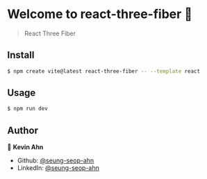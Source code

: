 # Welcome to react-three-fiber 👋

> React Three Fiber

## Install

```sh
$ npm create vite@latest react-three-fiber -- --template react
```

## Usage

```sh
$ npm run dev
```

## Author

👤 **Kevin Ahn**

* Github: [@seung-seop-ahn](https://github.com/seung-seop-ahn)
* LinkedIn: [@seung-seop-ahn](https://linkedin.com/in/seung-seop-ahn)
